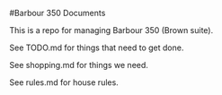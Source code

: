 #Barbour 350 Documents

This is a repo for managing Barbour 350 (Brown suite).

See TODO.md for things that need to get done.

See shopping.md for things we need.

See rules.md for house rules.
